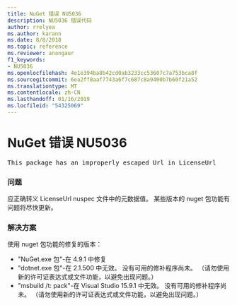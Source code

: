 ```yaml
---
title: NuGet 错误 NU5036
description: NU5036 错误代码
author: rrelyea
ms.author: karann
ms.date: 8/8/2018
ms.topic: reference
ms.reviewer: anangaur
f1_keywords:
- NU5036
ms.openlocfilehash: 4e1e394ba8b42cd0ab3233cc53607c7a753bca8f
ms.sourcegitcommit: 6ea2ff8aaf7743a6f7c687c8a9400b7b60f21a52
ms.translationtype: MT
ms.contentlocale: zh-CN
ms.lasthandoff: 01/16/2019
ms.locfileid: "54325069"
---
```

# <a name="nuget-error-nu5036"></a>NuGet 错误 NU5036
<pre>This package has an improperly escaped Url in LicenseUrl</pre>

### <a name="issue"></a>问题

应正确转义 LicenseUrl nuspec 文件中的元数据值。
某些版本的 nuget 包功能有问题将尽快更新。

### <a name="solution"></a>解决方案

使用 nuget 包功能的修复的版本：
* "NuGet.exe 包"-在 4.9.1 中修复
* "dotnet.exe 包"-在 2.1.500 中无效。 没有可用的修补程序尚未。 （请勿使用新的许可证表达式或文件功能，以避免出现问题。）
* "msbuild /t: pack"-在 Visual Studio 15.9.1 中无效。 没有可用的修补程序尚未。 （请勿使用新的许可证表达式或文件功能，以避免出现问题。）


